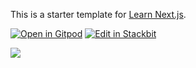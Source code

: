 This is a starter template for [Learn Next.js](https://nextjs.org/learn).

[![Open in Gitpod](https://gitpod.io/button/open-in-gitpod.svg)](https://gitpod.io/#/https://github.com/schickling-test/contentlayer-blog) [![Edit in Stackbit](https://assets.stackbit.com/badge/create-with-stackbit.svg)](https://app.stackbit.com/create?theme=https://github.com/schickling-test/contentlayer-blog)

![](https://i.imgur.com/Lac2XLB.png)
